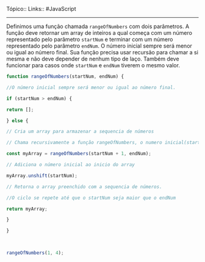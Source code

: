Tópico::
Links:: #JavaScript 

---

Definimos uma função chamada `rangeOfNumbers` com dois parâmetros. A função deve retornar um array de inteiros a qual começa com um número representado pelo parâmetro `startNum` e terminar com um número representado pelo parâmetro `endNum`. O número inicial sempre será menor ou igual ao número final. Sua função precisa usar recursão para chamar a si mesma e não deve depender de nenhum tipo de laço. Também deve funcionar para casos onde `startNum` e `endNum` tiverem o mesmo valor.

```js
function rangeOfNumbers(startNum, endNum) {

//O número inicial sempre será menor ou igual ao número final.

if (startNum > endNum) {

return [];

} else {

// Cria um array para armazenar a sequencia de números

// Chama recursivamente a função rangeOfNumbers, o numero inicial(startNum) é acrecido de mais até chegar no numero final(endNum)

const myArray = rangeOfNumbers(startNum + 1, endNum);

// Adiciona o número inicial ao inicio do array

myArray.unshift(startNum);

// Retorna o array preenchido com a sequencia de números.

//O ciclo se repete até que o startNum seja maior que o endNum

return myArray;

}

}

  

rangeOfNumbers(1, 4);
```